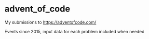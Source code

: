 # advent_of_code

My submissions to https://adventofcode.com/

Events since 2015, input data for each problem included when needed

